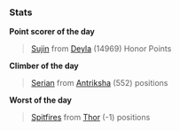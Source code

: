 

### Stats

**Point scorer of the day**
>[Sujin](/#/character/Deyla/395013) from [Deyla](/#/ranking/Deyla)  (14969) Honor Points


**Climber of the day**
>[Serian](/#/character/Antriksha/1086815) from [Antriksha](/#/ranking/Antriksha)  (552) positions


**Worst of the day**
>[Spitfires](/#/character/Thor/1224469) from [Thor](/#/ranking/Thor)  (-1) positions


